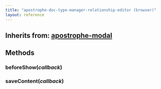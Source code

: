 ```yaml
---
title: "apostrophe-doc-type-manager-relationship-editor (browser)"
layout: reference
---
```

## Inherits from: [apostrophe-modal](../apostrophe-modal/browser-apostrophe-modal.html)

## Methods
### beforeShow(*callback*)

### saveContent(*callback*)

